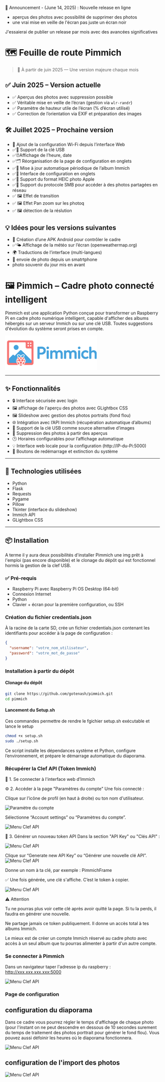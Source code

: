 📣 Announcement - (June 14, 2025) : Nouvelle release en ligne

-  aperçus des photos avec possibilité de supprimer des photos
-  une vrai mise en veille de l'écran pas juste un écran noir

 J'essaierai de publier un release par mois avec des avancées significatives



# 🗺️ Feuille de route Pimmich

> 📆 À partir de juin 2025 — Une version majeure chaque mois

## ✅ Juin 2025 – Version actuelle

- ✅ Aperçus des photos avec suppression possible  
- ✅ Véritable mise en veille de l’écran (gestion via `wlr-randr`)  
- ✅ Paramètre de hauteur utile de l’écran (% d’écran utilisé)  
- ✅ Correction de l’orientation via EXIF et préparation des images  

## 🛠️ Juillet 2025 – Prochaine version

- 🧭 Ajout de la configuration Wi-Fi depuis l’interface Web
- ✅📂 Support de la clé USB 
- ✅⏰Affichage de l’heure, date
- ✅🗂️ Réorganisation de la page de configuration en onglets  
- ✅🔁 Mise à jour automatique périodique de l’album Immich
- ✅📱 Interface de configuration en onglets
- ✅📱 Support du format HEIC photo Apple
- ✅📁 Support du protocole SMB pour accéder à des photos partagées en réseau
- ✅ 🖼️ Effet de transition
- ✅ 🖼️ Effet Pan zoom sur les photoq
- ✅ 🖼️ détection de la réslution  

## 💡 Idées pour les versions suivantes

- 📱 Création d’une APK Android pour contrôler le cadre  
- ✅🌤️ Affichage de la météo sur l’écran  (openweathermap.org)
- 🌍 Traductions de l’interface (multi-langues)  
- 📱 envoie de photo depuis un smatrtphone
- photo souvenir du jour mis en avant


# 🖼️ Pimmich – Cadre photo connecté intelligent

Pimmich est une application Python conçue pour transformer un Raspberry Pi en cadre photo numérique intelligent, capable d'afficher des albums hébergés sur un serveur Immich ou sur une clé USB. Toutes suggestions  d'évolution du système seront prises en compte.

<img src="static/pimmich_logo.png" alt="Pimmich Logo" width="300">

---

## ✨ Fonctionnalités

- 🔒 Interface sécurisée avec login
- 🖼️ affichage de l'aperçu des photos avec GLightbox CSS
- 🖼️ Slideshow avec gestion des photos portraits (fond flou)
- 🌐 Intégration avec l’API Immich (récupération automatique d’albums)
- 📂 Support de la clé USB comme source alternative d’images
- 📂 Suppression des photos à partir des aperçus
- 🕒 Horaires configurables pour l’affichage automatique
- 💡 Interface web locale pour la configuration (http://IP-du-Pi:5000)
- 🔌 Boutons de redémarrage et extinction du système

---

## 🧰 Technologies utilisées

- Python 
- Flask
- Requests
- Pygame
- Pillow
- Tkinter (interface du slideshow)
- Immich API
- GLightbox CSS

---

## 📦 Installation

A terme il y aura deux possibilités d'installer Pimmich une img prêt à l'emploi (pas encore disponible) et le clonage du dépôt qui est fonctionnel hormis la gestion de la clef USB.

### ✅ Pré-requis

- Raspberry Pi avec Raspberry Pi OS Desktop (64-bit)
- Connexion Internet
- Python 
- Clavier + écran pour la première configuration, ou SSH

### Création du fichier credentials.json

À la racine de la carte SD, crée un fichier credentials.json contenant les identifiants pour accéder à la page de configuration :

```json
{
  "username": "votre_nom_utilisateur",
  "password": "votre_mot_de_passe"
}
```


### Installation à partir du dépôt


#### Clonage du dépôt

```bash
git clone https://github.com/gotenash/pimmich.git
cd pimmich
````

#### Lancement du Setup.sh

Ces commandes permettre de rendre le fgichier setup.sh exécutable et lance le setup
```bash
chmod +x setup.sh
sudo ./setup.sh
```
Ce script installe les dépendances système et Python, configure l’environnement, et prépare le démarrage automatique du diaporama.

### Récupérer la Clef API (Token Immich)

🧭 1. Se connecter à l'interface web d’Immich

⚙️ 2. Accéder à la page "Paramètres du compte"
Une fois connecté :

Clique sur l’icône de profil (en haut à droite) ou ton nom d'utilisateur.

![Paramètre du compte](https://drive.google.com/uc?id=1_c12UZ7g8IwsL99xP55eB4qqacGAY8Kc)


Sélectionne “Account settings” ou “Paramètres du compte”.

![Menu Clef API](https://drive.google.com/uc?id=1rofAi6HNhvJbBh2D_AUsedj3HwSrQHjP)


🧪 3. Générer un nouveau token API
Dans la section "API Key" ou "Clés API" :

![Menu Clef API](https://drive.google.com/uc?id=1HrBVgvR4UXdkhLj-4KDohufr5nt57t2G)

Clique sur “Generate new API Key” ou “Générer une nouvelle clé API”.
![Menu Clef API](https://drive.google.com/uc?id=1dRBQMs0dsdM7vKlEuUzBnMmzzH3RNplc)



Donne un nom à ta clé, par exemple :
PimmichFrame

✅ Une fois générée, une clé s'affiche. C’est le token à copier.

![Menu Clef API](https://drive.google.com/uc?id=1hyt14hFPN3XEBu_0rh9XYIgLdXJau22y)

⚠️ Attention

Tu ne pourras plus voir cette clé après avoir quitté la page. Si tu la perds, il faudra en générer une nouvelle.

Ne partage jamais ce token publiquement. Il donne un accès total à tes albums Immich.

Le mieux est de créer un compte Immich réservé au cadre photo avec accès à un seul album que tu pourras alimenter à partir d'un autre compte.

### Se connecter à Pimmich

Dans un navigateur taper l'adresse ip du raspberry : http://xxx.xxx.xxx.xxx:5000

![Menu Clef API](https://drive.google.com/uc?id=1VynC6umiYqPaln_kAb_DDd990YUkbT88)


### Page de configuration

## configuration du diaporama

Dans ce cadre vous pourrez régler le temps d'affichage de chaque photo (pour l'instant on ne peut descendre en dessous de 10 secondes surement du temps de traitement des photos porttrait pour générer le fond flou). Vous pouvez aussi défoinir les heures où le diaporama fonctionnera.

![Menu Clef API](https://drive.google.com/uc?id=1t_7MCKNNfHfTi5Pjc7_hDxbDzU18UvO7)

## configuration de l'import des photos

![Menu Clef API](https://drive.google.com/uc?id=1AwUgYbzGcdskt99q32VlaOc7jM303Tbd)



